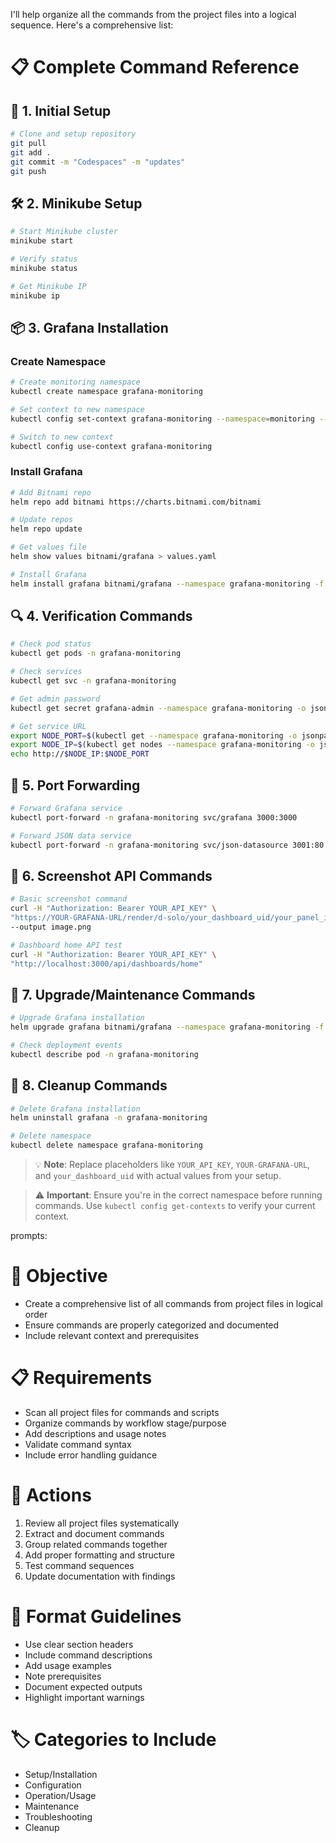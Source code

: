 I'll help organize all the commands from the project files into a logical sequence. Here's a comprehensive list:

# 📋 Complete Command Reference

## 🚀 1. Initial Setup
```bash
# Clone and setup repository
git pull
git add .
git commit -m "Codespaces" -m "updates"
git push
```

## 🛠️ 2. Minikube Setup
```bash
# Start Minikube cluster
minikube start

# Verify status
minikube status

# Get Minikube IP
minikube ip
```

## 📦 3. Grafana Installation

### Create Namespace
```bash
# Create monitoring namespace
kubectl create namespace grafana-monitoring

# Set context to new namespace
kubectl config set-context grafana-monitoring --namespace=monitoring --cluster=$(kubectl config current-context | cut -d/ -f1) --user=$(kubectl config current-context | cut -d/ -f2)

# Switch to new context
kubectl config use-context grafana-monitoring
```

### Install Grafana
```bash
# Add Bitnami repo
helm repo add bitnami https://charts.bitnami.com/bitnami

# Update repos
helm repo update

# Get values file
helm show values bitnami/grafana > values.yaml

# Install Grafana
helm install grafana bitnami/grafana --namespace grafana-monitoring -f values.yaml
```

## 🔍 4. Verification Commands
```bash
# Check pod status
kubectl get pods -n grafana-monitoring

# Check services
kubectl get svc -n grafana-monitoring

# Get admin password
kubectl get secret grafana-admin --namespace grafana-monitoring -o jsonpath="{.data.GF_SECURITY_ADMIN_PASSWORD}" | base64 -d

# Get service URL
export NODE_PORT=$(kubectl get --namespace grafana-monitoring -o jsonpath="{.spec.ports[0].nodePort}" services grafana)
export NODE_IP=$(kubectl get nodes --namespace grafana-monitoring -o jsonpath="{.items[0].status.addresses[0].address}")
echo http://$NODE_IP:$NODE_PORT
```

## 🔄 5. Port Forwarding
```bash
# Forward Grafana service
kubectl port-forward -n grafana-monitoring svc/grafana 3000:3000

# Forward JSON data service
kubectl port-forward -n grafana-monitoring svc/json-datasource 3001:80
```

## 📸 6. Screenshot API Commands
```bash
# Basic screenshot command
curl -H "Authorization: Bearer YOUR_API_KEY" \
"https://YOUR-GRAFANA-URL/render/d-solo/your_dashboard_uid/your_panel_id?orgId=1&width=800&height=600&tz=UTC%2B00%3A00" \
--output image.png

# Dashboard home API test
curl -H "Authorization: Bearer YOUR_API_KEY" \
"http://localhost:3000/api/dashboards/home"
```

## 🔄 7. Upgrade/Maintenance Commands
```bash
# Upgrade Grafana installation
helm upgrade grafana bitnami/grafana --namespace grafana-monitoring -f values.yaml

# Check deployment events
kubectl describe pod -n grafana-monitoring
```

## 🧹 8. Cleanup Commands
```bash
# Delete Grafana installation
helm uninstall grafana -n grafana-monitoring

# Delete namespace
kubectl delete namespace grafana-monitoring
```

> 💡 **Note**: Replace placeholders like `YOUR_API_KEY`, `YOUR-GRAFANA-URL`, and `your_dashboard_uid` with actual values from your setup.

> ⚠️ **Important**: Ensure you're in the correct namespace before running commands. Use `kubectl config get-contexts` to verify your current context.

prompts:
# 🎯 Objective
- Create a comprehensive list of all commands from project files in logical order
- Ensure commands are properly categorized and documented
- Include relevant context and prerequisites

# 📋 Requirements
- Scan all project files for commands and scripts
- Organize commands by workflow stage/purpose
- Add descriptions and usage notes
- Validate command syntax
- Include error handling guidance

# 🔄 Actions
1. Review all project files systematically
2. Extract and document commands
3. Group related commands together
4. Add proper formatting and structure
5. Test command sequences
6. Update documentation with findings

# 📝 Format Guidelines
- Use clear section headers
- Include command descriptions
- Add usage examples
- Note prerequisites
- Document expected outputs
- Highlight important warnings

# 🏷️ Categories to Include
- Setup/Installation
- Configuration
- Operation/Usage
- Maintenance
- Troubleshooting
- Cleanup

